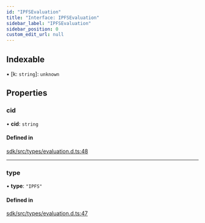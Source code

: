 ```yaml
---
id: "IPFSEvaluation"
title: "Interface: IPFSEvaluation"
sidebar_label: "IPFSEvaluation"
sidebar_position: 0
custom_edit_url: null
---
```


## Indexable

▪ [k: `string`]: `unknown`

## Properties

### cid

• **cid**: `string`

#### Defined in

[sdk/src/types/evaluation.d.ts:48](https://github.com/hypercerts-org/hypercerts/blob/9478e99/sdk/src/types/evaluation.d.ts#L48)

___

### type

• **type**: ``"IPFS"``

#### Defined in

[sdk/src/types/evaluation.d.ts:47](https://github.com/hypercerts-org/hypercerts/blob/9478e99/sdk/src/types/evaluation.d.ts#L47)
